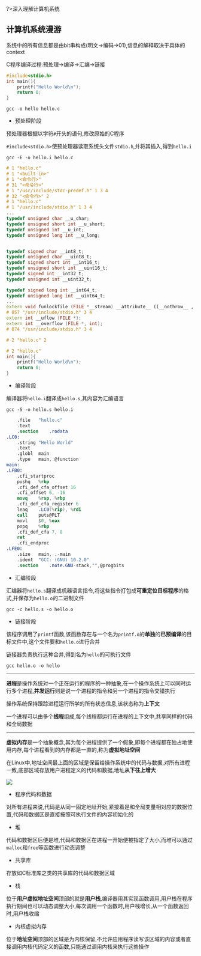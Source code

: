 ?>深入理解计算机系统

## 计算机系统漫游

系统中的所有信息都是由bit串构成(明文->编码->01),信息的解释取决于具体的context

C程序编译过程:预处理->编译->汇编->链接

```cpp
#include<stdio.h>
int main(){
    printf("Hello World\n");
    return 0;
}
```

`gcc -o hello hello.c`

- 预处理阶段

预处理器根据以字符`#`开头的语句,修改原始的C程序

`#include<stdio.h>`使预处理器读取系统头文件`stdio.h`,并将其插入,得到`hello.i`

`gcc -E -o hello.i hello.c`

```cpp
# 1 "hello.c"
# 1 "<built-in>"
# 1 "<命令行>"
# 31 "<命令行>"
# 1 "/usr/include/stdc-predef.h" 1 3 4
# 32 "<命令行>" 2
# 1 "hello.c"
# 1 "/usr/include/stdio.h" 1 3 4
...
typedef unsigned char __u_char;
typedef unsigned short int __u_short;
typedef unsigned int __u_int;
typedef unsigned long int __u_long;


typedef signed char __int8_t;
typedef unsigned char __uint8_t;
typedef signed short int __int16_t;
typedef unsigned short int __uint16_t;
typedef signed int __int32_t;
typedef unsigned int __uint32_t;

typedef signed long int __int64_t;
typedef unsigned long int __uint64_t;
...
extern void funlockfile (FILE *__stream) __attribute__ ((__nothrow__ , __leaf__));
# 857 "/usr/include/stdio.h" 3 4
extern int __uflow (FILE *);
extern int __overflow (FILE *, int);
# 874 "/usr/include/stdio.h" 3 4

# 2 "hello.c" 2

# 2 "hello.c"
int main(){
    printf("Hello World\n");
    return 0;
}
```

- 编译阶段

编译器将`hello.i`翻译成`hello.s`,其内容为汇编语言

`gcc -S -o hello.s hello.i`

```nasm
	.file	"hello.c"
	.text
	.section	.rodata
.LC0:
	.string	"Hello World"
	.text
	.globl	main
	.type	main, @function
main:
.LFB0:
	.cfi_startproc
	pushq	%rbp
	.cfi_def_cfa_offset 16
	.cfi_offset 6, -16
	movq	%rsp, %rbp
	.cfi_def_cfa_register 6
	leaq	.LC0(%rip), %rdi
	call	puts@PLT
	movl	$0, %eax
	popq	%rbp
	.cfi_def_cfa 7, 8
	ret
	.cfi_endproc
.LFE0:
	.size	main, .-main
	.ident	"GCC: (GNU) 10.2.0"
	.section	.note.GNU-stack,"",@progbits
```

- 汇编阶段

汇编器将`hello.s`翻译成机器语言指令,将这些指令打包成**可重定位目标程序**的格式,并保存为`hello.o`的二进制文件

`gcc -c hello.s -o hello.o`

- 链接阶段

该程序调用了`printf`函数,该函数存在与一个名为`printf.o`的**单独**的**已预编译**的目标文件中,这个文件要和`hello.o`进行合并

链接器负责执行这种合并,得到名为`hello`的可执行文件

`gcc hello.o -o hello`

---

**进程**是操作系统对一个正在运行的程序的一种抽象,在一个操作系统上可以同时运行多个进程,**并发运行**则是说一个进程的指令和另一个进程的指令交错执行

操作系统保持跟踪进程运行所学的所有状态信息,该状态称为**上下文**

一个进程可以由多个**线程**组成,每个线程都运行在进程的上下文中,共享同样的代码和全局数据

---

**虚拟内存**是一个抽象概念,其为每个进程提供了一个假象,即每个进程都在独占地使用内存,每个进程看到的内存都是一直的,称为**虚拟地址空间**

在Linux中,地址空间最上面的区域是保留给操作系统中的代码与数据,对所有进程一致,底部区域存放用户进程定义的代码和数据,地址**从下往上增大**

![](https://img.misaka.gq/Notes/CSAPP/虚拟地址空间.png)

- 程序代码和数据

对所有进程来说,代码是从同一固定地址开始,紧接着是和全局变量相对应的数据位置,代码和数据区是直接按照可执行文件的内容初始化的

- 堆

代码和数据区后便是堆,代码和数据区在进程一开始便被指定了大小,而堆可以通过`malloc`和`free`等函数进行动态调整

- 共享库

存放如C标准库之类的共享库的代码和数据区域

- 栈

位于**用户虚拟地址空间**顶部的就是**用户栈**,编译器用其实现函数调用,用户栈在程序执行期间也可以动态调整大小,每次调用一个函数时,用户栈增长,从一个函数返回时,用户栈收缩

- 内核虚拟内存

位于**地址空间**顶部的区域是为内核保留,不允许应用程序读写该区域的内容或者直接调用内核代码定义的函数,只能通过调用内核来执行这些操作

